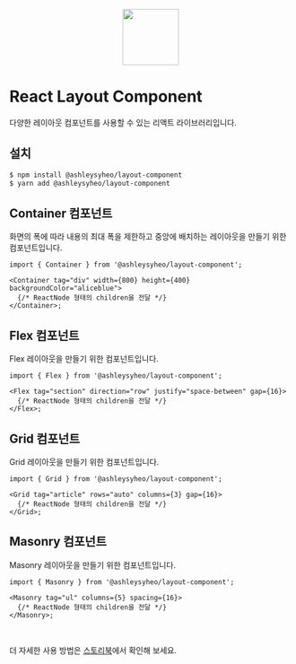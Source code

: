 <p align="middle" >
  <img width="100px;" src="https://em-content.zobj.net/source/skype/289/straight-ruler_1f4cf.png"/>
</p>

# React Layout Component

다양한 레이아웃 컴포넌트를 사용할 수 있는 리액트 라이브러리입니다.

## 설치

```sh
$ npm install @ashleysyheo/layout-component
$ yarn add @ashleysyheo/layout-component
```

## Container 컴포넌트

화면의 폭에 따라 내용의 최대 폭을 제한하고 중앙에 배치하는 레이아웃을 만들기 위한 컴포넌트입니다.

```tsx
import { Container } from '@ashleysyheo/layout-component';

<Container tag="div" width={800} height={400} backgroundColor="aliceblue">
  {/* ReactNode 형태의 children을 전달 */}
</Container>;
```

## Flex 컴포넌트

Flex 레이아웃을 만들기 위한 컴포넌트입니다.

```tsx
import { Flex } from '@ashleysyheo/layout-component';

<Flex tag="section" direction="row" justify="space-between" gap={16}>
  {/* ReactNode 형태의 children을 전달 */}
</Flex>;
```

## Grid 컴포넌트

Grid 레이아웃을 만들기 위한 컴포넌트입니다.

```tsx
import { Grid } from '@ashleysyheo/layout-component';

<Grid tag="article" rows="auto" columns={3} gap={16}>
  {/* ReactNode 형태의 children을 전달 */}
</Grid>;
```

## Masonry 컴포넌트

Masonry 레이아웃을 만들기 위한 컴포넌트입니다.

```tsx
import { Masonry } from '@ashleysyheo/layout-component';

<Masonry tag="ul" columns={5} spacing={16}>
  {/* ReactNode 형태의 children을 전달 */}
</Masonry>;
```

<br>

더 자세한 사용 방법은 [스토리북](https://6502b9dcc6bfd98bc2197bb9-nwqjfzyzri.chromatic.com)에서 확인해 보세요.
